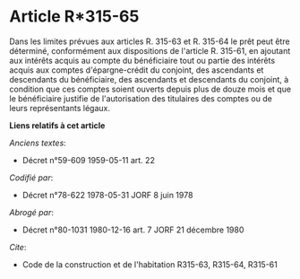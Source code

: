 # Article R*315-65

Dans les limites prévues aux articles R. 315-63 et R. 315-64 le prêt peut être déterminé, conformément aux dispositions de
l'article R. 315-61, en ajoutant aux intérêts acquis au compte du bénéficiaire tout ou partie des intérêts acquis aux comptes
d'épargne-crédit du conjoint, des ascendants et descendants du bénéficiaire, des ascendants et descendants du conjoint, à
condition que ces comptes soient ouverts depuis plus de douze mois et que le bénéficiaire justifie de l'autorisation des
titulaires des comptes ou de leurs représentants légaux.

**Liens relatifs à cet article**

_Anciens textes_:

  - Décret n°59-609 1959-05-11 art. 22

_Codifié par_:

  - Décret n°78-622 1978-05-31 JORF 8 juin 1978

_Abrogé par_:

  - Décret n°80-1031 1980-12-16 art. 7 JORF 21 décembre 1980

_Cite_:

  - Code de la construction et de l'habitation R315-63, R315-64, R315-61
